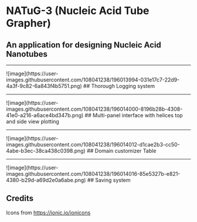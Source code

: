 # NATuG-3 (Nucleic Acid Tube Grapher)

## An application for designing Nucleic Acid Nanotubes

<hr>
![image](https://user-images.githubusercontent.com/108041238/196013994-031e17c7-22d9-4a3f-9c82-6a843f4b5751.png)
## Thorough Logging system

<hr>
![image](https://user-images.githubusercontent.com/108041238/196014000-8196b28b-4308-41e0-a216-a6ace4bd347b.png)
## Multi-panel interface with helices top and side view plotting

<hr>
![image](https://user-images.githubusercontent.com/108041238/196014012-d1cae2b3-cc50-4abe-b3ec-38ca438c0398.png)
## Domain customizer Table

<hr>
![image](https://user-images.githubusercontent.com/108041238/196014016-85e5327b-e821-4380-b29d-a69d2e0a6abe.png)
## Saving system

## Credits
Icons from https://ionic.io/ionicons
